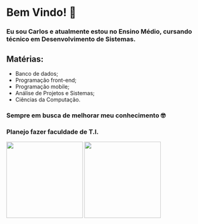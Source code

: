 # Bem Vindo! 🙂
### Eu sou Carlos e atualmente estou no Ensino Médio, cursando técnico em Desenvolvimento de Sistemas.

## Matérias:
- Banco de dados;
- Programação front-end;
- Programação mobile;
- Análise de Projetos e Sistemas;
- Ciências da Computação.

### Sempre em busca de melhorar meu conhecimento &#129299;
### Planejo fazer faculdade de T.I.

 <img height="200" src="https://cdn.jsdelivr.net/gh/devicons/devicon@latest/icons/dot-net/dot-net-original-wordmark.svg" />
 <img height="200" src="https://cdn.jsdelivr.net/gh/devicons/devicon@latest/icons/github/github-original-wordmark.svg" />
          
